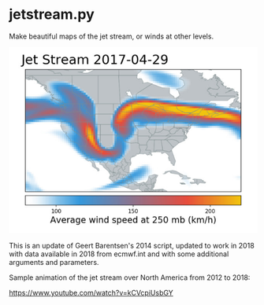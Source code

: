 jetstream.py
============

Make beautiful maps of the jet stream, or winds at other levels.

![Sample jet stream image](https://github.com/akkana/jetstream.py/raw/master/doc/jetstream-2017-04-29.jpg "Sample jet stream image")

This is an update of Geert Barentsen's 2014 script,
updated to work in 2018 with data available in 2018 from ecmwf.int
and with some additional arguments and parameters.

Sample animation of the jet stream over North America from 2012 to 2018:

https://www.youtube.com/watch?v=kCVcpiUsbGY


